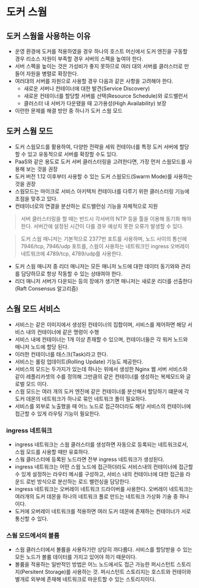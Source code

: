 # 도커 스웜

## 도커 스웜을 사용하는 이유
* 운영 환경에 도커를 적용하였을 경우 하나의 호스트 머신에서 도커 엔진을 구동할 경우 리소스 자원이 부족할 경우 서버의 스펙을 높여야 한다.
* 서버 스펙을 높이는 것은 가성비가 좋지 못하므로 여러 대의 서버를 클러스터로 만들어 자원을 병렬로 확장한다.
* 여러대의 서버를 자원으로 사용할 경우 다음과 같은 사항을 고려해야 한다.
    * 새로운 서버나 컨테이너에 대한 발견(Service Discovery)
    * 새로운 컨테이너를 할당할 서버를 선택(Resource Schedule)와 로드밸런서
    * 클러스터 내 서버가 다운됐을 때 고가용성(High Availability) 보장
* 이런한 문제를 해결 방안 중 하나가 도커 스웜 모드

## 도커 스웜 모드
* 도커 스웜모드를 활용하여, 다양한 전략을 세워 컨테이너를 특정 도커 서버에 할당할 수 있고 유동적으로 서버를 확장할 수도 있다.
* PaaS와 같은 용도로 도커 서버 클러스터링을 고려한다면, 가장 먼저 스웜모드를 사용해 보는 것을 권장
* 도커 버전 1.12 이후부터 사용할 수 있는 도커 스웜모드(Swarm Mode)를 사용하는 것을 권장
* 스웜모드는 마이크로 서비스 아키텍처 컨테이너를 다루기 위한 클러스터링 기능에 초점을 맞추고 있다.
* 컨테이너로의 연결을 분산하는 로드밸런싱 기능을 자체적으로 지원

> 서버 클러스터링을 할 때는 반드시 각서버의 NTP 등을 툴을 이용해 동기화 해야 한다. 서버간에 설정된 시간이 다를 경우 예상치 못한 오류가 발생할 수 있다.

> 도커 스웜 매니저는 기본적으로 2377번 포트를 사용하며, 노드 사이의 통신에 7946/tcp, 7946/udp 포트를, 스웜이 사용하는 네트워크인 ingress 오버레이 네트워크에 4789/tcp, 4789/udp를 사용한다.

* 도커 스웜 매니저 중 리더 매니저는 모든 매니저 노드에 대한 데이터 동기와와 관리를 담당하므로 항상 작동할 수 있는 상태여야 한다.
* 리더 매니저 서버가 다운되는 등의 장애가 생기면 매니저는 새로운 리더를 선출한다(Raft Consensus 알고리즘)


## 스웜 모드 서비스
* 서비스는 같은 이미지에서 생성된 컨테이너의 집합이며, 서비스를 제어하면 해당 서비스 내의 컨테이너에 같은 명령이 수행
* 서비스 내에 컨테이너는 1개 이상 존재할 수 있으며, 컨테이너들은 각 워커 노드와 매니저 노드에 할당 된다.
* 이러한 컨테이너를 태스크(Task)라고 한다.
* 서비스는 롤링 업데이트(Rolling Update) 기능도 제공한다.
* 서비스의 모드는 두가지가 있는데 하나는 위에서 생성한 Nginx 웹 서버 서비스와 같이 레플리카셋의 수를 정의해 그만큼의 같은 컨테이너를 생성하는 복제모드와 글로벌 모드 이다.
* 스웜 모드는 여러 개의  도커 엔진에 같은 컨테이너를 분산해서 할당하기 떄문에 각 도커 데몬의 네트워크가 하나로 묶인 네트워크 풀이 필요하다.
* 서비스를 외부로 노출했을 때 어느 노드로 접근하더라도 해당 서비스의 컨테이너에 접근할 수 있게 라우팅 기능이 필요한다.

### ingress 네트워크
* ingress 네트워크는 스웜 클러스터를 생성하면 자동으로 등록되는 네트워크로서, 스웜 모드를 사용할 때만 유효하다.
* 스웤 클러스터에 등록된 노드라면 전부 ingress 네트워크가 생성된다.
* ingress 네트워크는 어떤 스웜 노드에 접근하더라도 서비스내의 컨테이너에 접근할 수 있게 설정하는 라우터 메시를 구성하고, 서비스 내의 컨테이너에 대한 접근을 라운드 로빈 방식으로 분산하는 로드 밸런싱을 담당한다.
* ingress 네트워크는 오버레이 네트워크 드라이버를 사용한다. 오버레이 네트워크는 여러개의 도커 데몬을 하나의 네트워크 풀로 만드는 네트워크 가상화 기술 중 하나이다.
* 도커에 오버레이 네트워크를 적용하면 여러 도커 데몬에 존재하는 컨테이너가 서로 통신할 수 있다.


### 스웜 모드에서의 볼륨
* 스웜 클러스터에서 볼륨을 사용하기란 상당히 까다롭다. 서비스를 할당받을 수 있는 모든 노드가 볼륨 데이터를 가지고 있어야 하기 때문이다.
* 볼륨을 적용하는 일반적인 방법은 어느 노드에서도 접근 가능한 퍼시스턴트 스토리지(Persitent Storage)를 사용하는 것. 퍼시스턴트 스토리지는 호스트와 컨테이와 별개로 외부에 존재해 네트워크로 마운트할 수 있는 스토리지이다.
